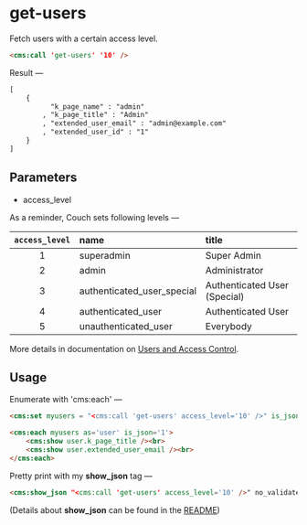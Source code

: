 # get-users

Fetch users with a certain access level.

```html
<cms:call 'get-users' '10' />
```
Result &mdash;

```txt
[
    {
          "k_page_name" : "admin"
        , "k_page_title" : "Admin"
        , "extended_user_email" : "admin@example.com"
        , "extended_user_id" : "1"
    }
]
```
## Parameters

* access_level

As a reminder, Couch sets following levels &mdash;

 `access_level` |    name   	|      title
:-------:| :--------- | :----------
    1    | superadmin | Super Admin
    2    | admin      | Administrator
    3    | authenticated_user_special | Authenticated User (Special)
    4    | authenticated_user         | Authenticated User
    5    | unauthenticated_user       | Everybody

More details in documentation on [Users and Access Control](https://docs.couchcms.com/concepts/users.html).

## Usage

Enumerate with 'cms:each' &mdash;
```html
<cms:set myusers = "<cms:call 'get-users' access_level='10' />" is_json='1' />

<cms:each myusers as='user' is_json='1'>
    <cms:show user.k_page_title /><br>
    <cms:show user.extended_user_email /><br>
</cms:each>
```
Pretty print with my **show_json** tag &mdash;
```html
<cms:show_json "<cms:call 'get-users' access_level='10' />" no_validate='1' />
```
(Details about **show_json** can be found in the [README](https://github.com/trendoman/Tweakus-Dilectus/blob/main/anton.cms%40ya.ru__tags-new/__readme__show_json.md))
